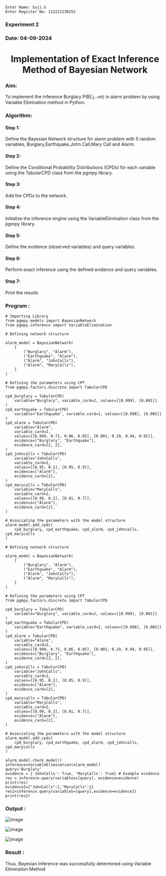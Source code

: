 ```
Enter Name: Suji.G
Enter Register No: 212222230152
```
<H3>Experiment 2</H3>
<H3>Date: 04-09-2024</H3>
<h1 align =center>Implementation of Exact Inference Method of Bayesian Network</h1>

### Aim:
To implement the inference Burglary P(B| j,⥗m) in alarm problem by using Variable Elimination method in Python.

### Algorithm:

#### Step 1:
Define the Bayesian Network structure for alarm problem with 5 random variables, Burglary,Earthquake,John Call,Mary Call and Alarm.
#### Step 2: 
Define the Conditional Probability Distributions (CPDs) for each variable using the TabularCPD class from the pgmpy library.
#### Step 3:
Add the CPDs to the network.
#### Step 4:
Initialize the inference engine using the VariableElimination class from the pgmpy library.
#### Step 5:
Define the evidence (observed variables) and query variables.
#### Step 6:
Perform exact inference using the defined evidence and query variables.
#### Step 7:
Print the results

### Program :
```
# Importing Library
from pgmpy.models import BayesianNetwork
from pgmpy.inference import VariableElimination
```
```
# Defining network structure

alarm_model = BayesianNetwork(
    [
        ("Burglary", "Alarm"),
        ("Earthquake", "Alarm"),
        ("Alarm", "JohnCalls"),
        ("Alarm", "MaryCalls"),
    ]
)

# Defining the parameters using CPT
from pgmpy.factors.discrete import TabularCPD

cpd_burglary = TabularCPD(
    variable="Burglary", variable_card=2, values=[[0.999], [0.001]]
)
cpd_earthquake = TabularCPD(
    variable="Earthquake", variable_card=2, values=[[0.998], [0.002]]
)
cpd_alarm = TabularCPD(
    variable="Alarm",
    variable_card=2,
    values=[[0.999, 0.71, 0.06, 0.05], [0.001, 0.29, 0.94, 0.95]],
    evidence=["Burglary", "Earthquake"],
    evidence_card=[2, 2],
)
cpd_johncalls = TabularCPD(
    variable="JohnCalls",
    variable_card=2,
    values=[[0.95, 0.1], [0.05, 0.9]],
    evidence=["Alarm"],
    evidence_card=[2],
)
cpd_marycalls = TabularCPD(
    variable="MaryCalls",
    variable_card=2,
    values=[[0.99, 0.3], [0.01, 0.7]],
    evidence=["Alarm"],
    evidence_card=[2],
)

# Associating the parameters with the model structure
alarm_model.add_cpds(
    cpd_burglary, cpd_earthquake, cpd_alarm, cpd_johncalls, cpd_marycalls
)
```
```
# Defining network structure

alarm_model = BayesianNetwork(
    [
        ("Burglary", "Alarm"),
        ("Earthquake", "Alarm"),
        ("Alarm", "JohnCalls"),
        ("Alarm", "MaryCalls"),
    ]
)

# Defining the parameters using CPT
from pgmpy.factors.discrete import TabularCPD

cpd_burglary = TabularCPD(
    variable="Burglary", variable_card=2, values=[[0.999], [0.001]]
)
cpd_earthquake = TabularCPD(
    variable="Earthquake", variable_card=2, values=[[0.998], [0.002]]
)
cpd_alarm = TabularCPD(
    variable="Alarm",
    variable_card=2,
    values=[[0.999, 0.71, 0.06, 0.05], [0.001, 0.29, 0.94, 0.95]],
    evidence=["Burglary", "Earthquake"],
    evidence_card=[2, 2],
)
cpd_johncalls = TabularCPD(
    variable="JohnCalls",
    variable_card=2,
    values=[[0.95, 0.1], [0.05, 0.9]],
    evidence=["Alarm"],
    evidence_card=[2],
)
cpd_marycalls = TabularCPD(
    variable="MaryCalls",
    variable_card=2,
    values=[[0.99, 0.3], [0.01, 0.7]],
    evidence=["Alarm"],
    evidence_card=[2],
)

# Associating the parameters with the model structure
alarm_model.add_cpds(
    cpd_burglary, cpd_earthquake, cpd_alarm, cpd_johncalls, cpd_marycalls
)
```
```
alarm_model.check_model()
inference=VariableElimination(alarm_model)
query='Burglary'
evidence = {'JohnCalls': True, 'MaryCalls': True} # Example evidence 
res = inference.query(variables=[query], evidence=evidence)
print(res)
evidence2={"JohnCalls":1,"MaryCalls":1}
res2=inference.query(variables=[query],evidence=evidence2)
print(res2)
```
### Output :

![image](https://github.com/user-attachments/assets/415bd850-dcd7-43ba-99d6-23081f149954)

![image](https://github.com/user-attachments/assets/f988c6c0-99d3-44ca-8e60-3da8210dc80f)

![image](https://github.com/user-attachments/assets/0007bdf4-dc22-4e7d-8f1d-0d8305378bdc)


### Result :
Thus, Bayesian Inference was successfully determined using Variable Elimination Method

